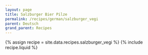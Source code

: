 ```yaml
---
layout: page
title: Salzburger Bier Pilze
permalink: /recipes/german/salzburger_vegi
parent: Deutsch
grand_parent: Recipes
---
```

{% assign recipe = site.data.recipes.salzburger_vegi %}
{% include recipe.liquid %}